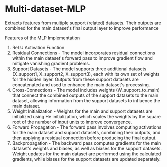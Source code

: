 # Multi-dataset-MLP
Extracts features from multiple support (related) datasets. Their outputs are combined for the main dataset's final output layer to improve performance

Features of the MLP Implementation

1) ReLU Activation Function
2) Residual Connections - The model incorporates residual connections within the main dataset's forward pass to improve gradient flow and mitigate vanishing gradient problems.
3) Support Datasets - The model supports three additional datasets (X_support1, X_support2, X_support3), each with its own set of weights for the hidden layer. Outputs from these support datasets are concatenated and used to enhance the main dataset's processing.
4) Cross-Connections - The model includes weights (W_support_to_main) that connect the combined outputs of the support datasets to the main dataset, allowing information from the support datasets to influence the main dataset.
5) Weight Initialization - Weights for the main and support datasets are initialized using He initialization, which scales the weights by the square root of the number of input units to improve convergence.
6) Forward Propagation - The forward pass involves computing activations for the main dataset and support datasets, combining their outputs, and then applying a residual connection before producing the final output.
7) Backpropagation - The backward pass computes gradients for the main dataset's weights and biases, as well as biases for the support datasets. Weight updates for the main dataset are performed using the calculated gradients, while biases for the support datasets are updated separately.
